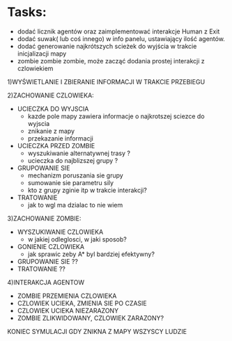 # Tasks:
 - dodać licznik agentów oraz zaimplementować interakcje Human z Exit
 - dodać suwak( lub coś innego) w info panelu, ustawiający ilość agentów.
 - dodać generowanie najkrótszych scieżek do wyjścia w trakcie inicjalizacji mapy
 - zombie zombie zombie, może zacząć dodania prostej interakcji z czlowiekiem 

1)WYŚWIETLANIE I ZBIERANIE INFORMACJI W TRAKCIE PRZEBIEGU

2)ZACHOWANIE CZLOWIEKA:
  - UCIECZKA DO WYJSCIA
    - kazde pole mapy zawiera informacje o najkrotszej sciezce do wyjscia
    - znikanie z mapy
    - przekazanie informacji
  - UCIECZKA PRZED ZOMBIE
    - wyszukiwanie alternatywnej trasy ?
    - ucieczka do najblizszej grupy ?
  - GRUPOWANIE SIE
    - mechanizm poruszania sie grupy
    - sumowanie sie parametru sily 
    - kto z grupy zginie itp w trakcie interakcji?
  - TRATOWANIE
    - jak to wgl ma dzialac to nie wiem
  
3)ZACHOWANIE ZOMBIE:
  - WYSZUKIWANIE CZLOWIEKA
    - w jakiej odleglosci, w jaki sposob?
  - GONIENIE CZLOWIEKA
    - jak sprawic zeby A* byl bardziej efektywny?
  - GRUPOWANIE SIE ??
  - TRATOWANIE ??

4)INTERAKCJA AGENTOW
  - ZOMBIE PRZEMIENIA CZLOWIEKA
  - CZLOWIEK UCIEKA, ZMIENIA SIE PO CZASIE
  - CZLOWIEK UCIEKA NIEZARAZONY
  - ZOMBIE ZLIKWIDOWANY, CZLOWIEK ZARAZONY?

KONIEC SYMULACJI GDY ZNIKNA Z MAPY WSZYSCY LUDZIE
